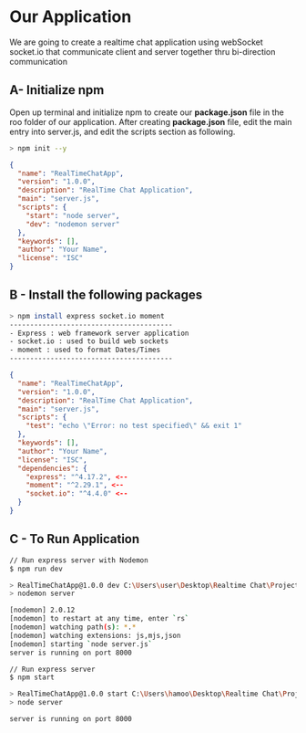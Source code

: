 # Our Application

We are going to create a realtime chat application using webSocket socket.io that communicate client and server together thru bi-direction communication

## A- Initialize npm

Open up terminal and initialize npm to create our <b>package.json</b> file in the roo folder of our application. After creating <b>package.json</b> file, edit the main entry into server.js, and edit the scripts section as following.

```bash
> npm init --y
```

```json
{
  "name": "RealTimeChatApp",
  "version": "1.0.0",
  "description": "RealTime Chat Application",
  "main": "server.js",
  "scripts": {
    "start": "node server",
    "dev": "nodemon server"
  },
  "keywords": [],
  "author": "Your Name",
  "license": "ISC"
}
```

## B - Install the following packages

```bash
> npm install express socket.io moment
----------------------------------------
- Express : web framework server application
- socket.io : used to build web sockets
- moment : used to format Dates/Times 
----------------------------------------
```

```json
{
  "name": "RealTimeChatApp",
  "version": "1.0.0",
  "description": "RealTime Chat Application",
  "main": "server.js",
  "scripts": {
    "test": "echo \"Error: no test specified\" && exit 1"
  },
  "keywords": [],
  "author": "Your Name", 
  "license": "ISC",
  "dependencies": {
    "express": "^4.17.2", <--
    "moment": "^2.29.1", <--
    "socket.io": "^4.4.0" <--
  }
}
```

## C - To Run Application

```bash
// Run express server with Nodemon
$ npm run dev

> RealTimeChatApp@1.0.0 dev C:\Users\user\Desktop\Realtime Chat\Project\RealTimeChatApp
> nodemon server

[nodemon] 2.0.12
[nodemon] to restart at any time, enter `rs`
[nodemon] watching path(s): *.*
[nodemon] watching extensions: js,mjs,json  
[nodemon] starting `node server.js`
server is running on port 8000
```

```bash
// Run express server
$ npm start

> RealTimeChatApp@1.0.0 start C:\Users\hamoo\Desktop\Realtime Chat\Project\RealTimeChatApp
> node server

server is running on port 8000
```

